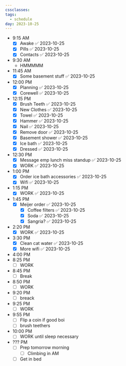 ```yaml
---
cssclasses: 
tags:
  - schedule
day: 2023-10-25
---
```


- <span class="green">9:15 AM</span>
	- [x] Awake ✅ 2023-10-25
	- [x] Pills ✅ 2023-10-25
	- [x] Contacts ✅ 2023-10-25
- <span class="green">9:30 AM</span>
	- HMMMMM
- <span class="green">11:45 AM</span>
	- [x] Some basement stuff ✅ 2023-10-25
- <span class="green">12:00 PM</span>
	- [x] Planning ✅ 2023-10-25
	- [x] Corewell ✅ 2023-10-25
- <span class="green">12:15 PM</span>
	- [x] Brush Teeth ✅ 2023-10-25
	- [x] New Clothes ✅ 2023-10-25
	- [x] Towel ✅ 2023-10-25
	- [x] Hammer ✅ 2023-10-25
	- [x] Nail ✅ 2023-10-25
	- [x] Remove door ✅ 2023-10-25
	- [x] Basement shower ✅ 2023-10-25
	- [x] Ice bath ✅ 2023-10-25
	- [x] Dressed ✅ 2023-10-25
- <span class="green">12:30 PM</span>
	- [x] Message emp lunch miss standup ✅ 2023-10-25
	- [x] WORK ✅ 2023-10-25
- <span class="green">1:00 PM</span>
	- [x] Order ice bath accessories ✅ 2023-10-25
	- [x] Wifi ✅ 2023-10-25
- <span class="green">1:15 PM</span>
	- [x] WORK ✅ 2023-10-25
- <span class="green">1:45 PM</span>
	- [x] Meijer order ✅ 2023-10-25
		- [x] Coffee filters ✅ 2023-10-25
		- [x] Soda ✅ 2023-10-25
		- [x] Sangria? ✅ 2023-10-25
- <span class="green">2:20 PM</span>
	- [x] WORK ✅ 2023-10-25
- <span class="green">3:30 PM</span>
	- [x] Clean cat water ✅ 2023-10-25
	- [x] More wifi ✅ 2023-10-25
- <span class="green">4:00 PM</span>
- <span class="green">8:25 PM</span>
	- [ ] WORK
- <span class="green">8:45 PM</span>
	- [ ] Break
- <span class="green">8:50 PM</span>
	- [ ] WORK
- <span class="green">9:20 PM</span>
	- [ ] breack
- <span class="green">9:25 PM</span>
	- [ ] WORK
- <span class="green">9:55 PM</span>
	- [ ] Flip a coin if good boi
	- [ ] brush teethers
- <span class="green">10:00 PM</span>
	- [ ] WORK until sleep necessary
- <span class="green">??? PM</span>
	- [ ] Prep tomorrow morning
		- [ ] Climbing in AM
	- [ ] Get in bed